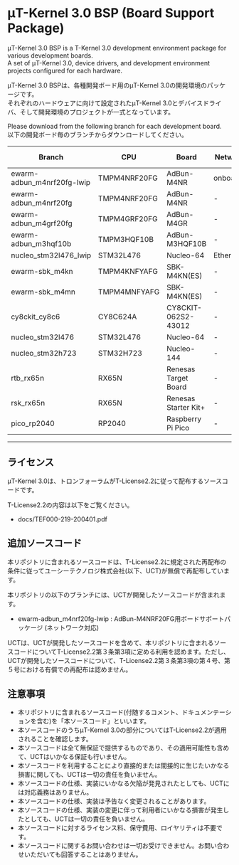 # μT-Kernel 3.0 BSP (Board Support Package)
μT-Kernel 3.0 BSP is a T-Kernel 3.0 development environment package for various development boards.  
A set of μT-Kernel 3.0, device drivers, and development environment projects configured for each hardware.  

μT-Kernel 3.0 BSPは、各種開発ボード用のμT-Kernel 3.0の開発環境のパッケージです。  
それぞれのハードウェアに向けて設定されたμT-Kernel 3.0とデバイスドライバ、そして開発環境のプロジェクトが一式となっています。  

Please download from the following branch for each development board.  
以下の開発ボード毎のブランチからダウンロードしてください。

| Branch                     | CPU          | Board                | Network Devie   | Development environment |
| -------------------------- | ------------ | -------------------- | --------------- | ----------------------- |
| ewarm-adbun_m4nrf20fg-lwip | TMPM4NRF20FG | AdBun-M4NR           | onboard         | EWARM                   |
| ewarm-adbun_m4nrf20fg      | TMPM4NRF20FG | AdBun-M4NR           | -               | EWARM                   |
| ewarm-adbun_m4grf20fg      | TMPM4GRF20FG | AdBun-M4GR           | -               | EWARM                   |
| ewarm-adbun_m3hqf10b       | TMPM3HQF10B  | AdBun-M3HQF10B       | -               | EWARM                   |
| nucleo_stm32l476_lwip      | STM32L476    | Nucleo-64            | EthernetShield2 | STM32CubeIDE            |
| ewarm-sbk_m4kn             | TMPM4KNFYAFG | SBK-M4KN(ES)         | -               | EWARM                   |
| ewarm-sbk_m4mn             | TMPM4MNFYAFG | SBK-M4KN(ES)         | -               | EWARM                   |
| cy8ckit_cy8c6              | CY8C624A     | CY8CKIT-062S2-43012  | -               | ModusToolbox            |
| nucleo_stm32l476           | STM32L476    | Nucleo-64            | -               | STM32CubeIDE            |
| nucleo_stm32h723           | STM32H723    | Nucleo-144           | -               | STM32CubeIDE            |
| rtb_rx65n                  | RX65N        | Renesas Target Board | -               | e2Studio                |
| rsk_rx65n                  | RX65N        | Renesas Starter Kit+ | -               | e2Studio                |
| pico_rp2040                | RP2040       | Raspberry Pi Pico    | -               | Eclipse CDT             |
---

## ライセンス

μT-Kernel 3.0は、トロンフォーラムがT-License2.2に従って配布するソースコードです。

T-License2.2の内容は以下をご覧ください。

- docs/TEF000-219-200401.pdf

## 追加ソースコード

本リポジトリに含まれるソースコードは、T-License2.2に規定された再配布の条件に従ってユーシーテクノロジ株式会社(以下、UCT)が無償で再配布しています。

本リポジトリの以下のブランチには、UCTが開発したソースコードが含まれます。

- ewarm-adbun_m4nrf20fg-lwip : AdBun-M4NRF20FG用ボードサポートパッケージ (ネットワーク対応)

UCTは、UCTが開発したソースコードを含めて、本リポジトリに含まれるソースコードについてT-License2.2第３条第3項に定める利用を認めます。ただし、UCTが開発したソースコードについて、T-License2.2第３条第3項の第４号、第５号における有償での再配布は認めません。


## 注意事項

- 本リポジトリに含まれるソースコード(付随するコメント、ドキュメンテーションを含む)を「本ソースコード」といいます。
- 本ソースコードのうちμT-Kernel 3.0の部分についてはT-License2.2が適用されることを確認します。
- 本ソースコードは全て無保証で提供するものであり、その適用可能性も含めて、UCTはいかなる保証も行いません。
- 本ソースコードを利用することにより直接的または間接的に生じたいかなる損害に関しても、UCTは一切の責任を負いません。
- 本ソースコードの仕様、実装にいかなる欠陥が発見されたとしても、UCTには対応義務はありません。
- 本ソースコードの仕様、実装は予告なく変更されることがあります。
- 本ソースコードの仕様、実装の変更に伴って利用者にいかなる損害が発生したとしても、UCTは一切の責任を負いません。
- 本ソースコードに対するライセンス料、保守費用、ロイヤリティは不要です。
- 本ソースコードに関するお問い合わせは一切お受けできません。お問い合わせいただいても回答することはありません。
